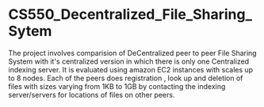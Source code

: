 # CS550_Decentralized_File_Sharing_Sytem

The project involves comparision of DeCentralized peer to peer File Sharing System with it's centralized version in which there is only one Centralized indexing server. It is evaluated using amazon EC2 instances with scales up to 8 nodes. Each of the peers does registration , look up and deletion of files with sizes varying from 1KB to 1GB by contacting the indexing server/servers for locations of files on other peers.    
